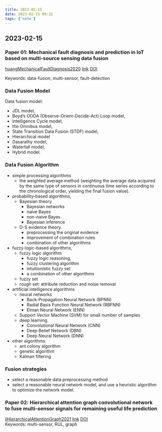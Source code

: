 ```yaml
---
title: 2023-02-15
date: 2023-02-15 09:32
tags: ['note']
---
```


## 2023-02-15

### Paper 01: Mechanical fault diagnosis and prediction in IoT based on multi-source sensing data fusion

[huangMechanicalFaultDiagnosis2020](zotero://select/library/items/B5MB4TUA) [link]() [DOI](https://doi.org/10.1016/j.simpat.2019.101981)

Keywords: data-fusion, multi-sensor, fault-detection

### Data Fusion Model

Data fusion model:

- JDL model,
- Boyd’s OODA (Observe-Orient-Decide-Act) Loop model,
- Intelligence Cycle model,
- the Omnibus model,
- State Transition Data Fusion (STDF) model,
- Hierarchical model
- Dasarathy model,
- Waterfall model,
- Hybrid model.

### Data Fusion Algorithm

- simple processing algorithms
  - the weighted average method (weighting the average data acquired by the same type of sensors in continuous time series according to the chronological order, yielding the final fusion value).
- probability-based algorithms,
  - Bayesian theory
    - Bayesian networks
    - naive Bayes
    - non-naive Bayes
    - Bayesian inference
  - D-S evidence theory.
    - preprocessing the original evidence
    - improvement of combination rules
    - combination of other algorithms
- fuzzy logic-based algorithms,
  - fuzzy logic algorithm
    - fuzzy logic reasoning,
    - fuzzy clustering algorithm
    - intuitionistic fuzzy set
    - a combination of other algorithms
  - fuzzy set
  - rough set: attribute reduction and noise removal
- artificial intelligence algorithms
  - neural networks
    - Back-Propagation Neural Network (BPNN)
    - Radial Basis Function Neural Network (RBFNN)
    - Elman Neural Network (ENN)
  - Support Vector Machine (SVM) for small number of samples
  - deep learning.
    - Convolutional Neural Network (CNN)
    - Deep Belief Network (DBN)
    - Deep Neural Network (DNN)
- other algorithms.
  - ant colony algorithm
  - genetic algorithm
  - Kalman filtering

### Fusion strategies

- select a reasonable data preprocessing method
- select a reasonable neural network model, and use a heuristic algorithm to optimize the network model.

### Paper 02: Hierarchical attention graph convolutional network to fuse multi-sensor signals for remaining useful life prediction

[liHierarchicalAttentionGraph2021](zotero://select/library/items/55XCIGGA) [link](https://www.sciencedirect.com/science/article/pii/S0951832021003975) [DOI](https://doi.org/10.1016/j.ress.2021.107878)  
Keywords: multi-sensor, RUL, graph
